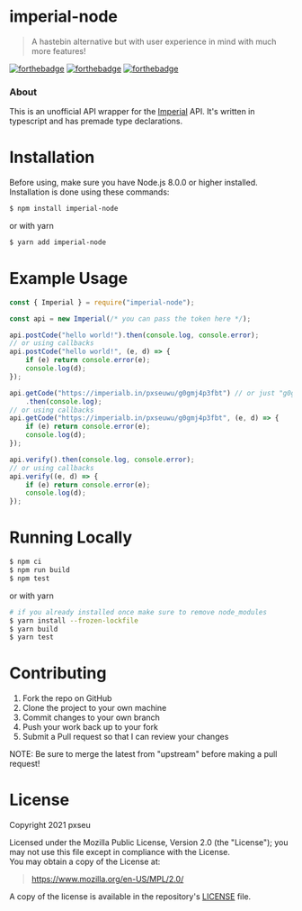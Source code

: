 # imperial-node

> A hastebin alternative but with user experience in mind with much more features!

[![forthebadge](https://forthebadge.com/images/badges/built-with-love.svg)](https://forthebadge.com)
[![forthebadge](https://forthebadge.com/images/badges/made-with-typescript.svg)](https://forthebadge.com)
[![forthebadge](https://forthebadge.com/images/badges/not-a-bug-a-feature.svg)](https://forthebadge.com)

### About

This is an unofficial API wrapper for the [Imperial](http://imperialb.in/) API.
It's written in typescript and has premade type declarations.

# Installation

Before using, make sure you have Node.js 8.0.0 or higher installed.
Installation is done using these commands:

```sh
$ npm install imperial-node
```

or with yarn

```sh
$ yarn add imperial-node
```

# Example Usage

```js
const { Imperial } = require("imperial-node");

const api = new Imperial(/* you can pass the token here */);

api.postCode("hello world!").then(console.log, console.error);
// or using callbacks
api.postCode("hello world!", (e, d) => {
	if (e) return console.error(e);
	console.log(d);
});

api.getCode("https://imperialb.in/pxseuwu/g0gmj4p3fbt") // or just "g0gmj4p3fbt"
	.then(console.log);
// or using callbacks
api.getCode("https://imperialb.in/pxseuwu/g0gmj4p3fbt", (e, d) => {
	if (e) return console.error(e);
	console.log(d);
});

api.verify().then(console.log, console.error);
// or using callbacks
api.verify((e, d) => {
	if (e) return console.error(e);
	console.log(d);
});
```

# Running Locally

```sh
$ npm ci
$ npm run build
$ npm test
```

or with yarn

```sh
# if you already installed once make sure to remove node_modules
$ yarn install --frozen-lockfile
$ yarn build
$ yarn test
```

# Contributing

1. Fork the repo on GitHub
2. Clone the project to your own machine
3. Commit changes to your own branch
4. Push your work back up to your fork
5. Submit a Pull request so that I can review your changes

NOTE: Be sure to merge the latest from "upstream" before making a pull request!

# License

Copyright 2021 pxseu

Licensed under the Mozilla Public License, Version 2.0 (the "License"); you may not use this file except in compliance with the License. \
You may obtain a copy of the License at:

> https://www.mozilla.org/en-US/MPL/2.0/

A copy of the license is available in the repository's [LICENSE](./LICENSE) file.
